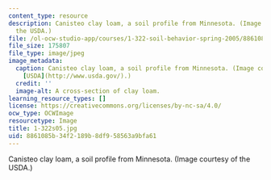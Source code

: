 ```yaml
---
content_type: resource
description: Canisteo clay loam, a soil profile from Minnesota. (Image courtesy of
  the USDA.)
file: /ol-ocw-studio-app/courses/1-322-soil-behavior-spring-2005/8861085b34f2189b8df958563a9bfa61_1-322s05.jpg
file_size: 175807
file_type: image/jpeg
image_metadata:
  caption: Canisteo clay loam, a soil profile from Minnesota. (Image courtesy of the
    [USDA](http://www.usda.gov/).)
  credit: ''
  image-alt: A cross-section of clay loam.
learning_resource_types: []
license: https://creativecommons.org/licenses/by-nc-sa/4.0/
ocw_type: OCWImage
resourcetype: Image
title: 1-322s05.jpg
uid: 8861085b-34f2-189b-8df9-58563a9bfa61
---
```

Canisteo clay loam, a soil profile from Minnesota. (Image courtesy of the USDA.)